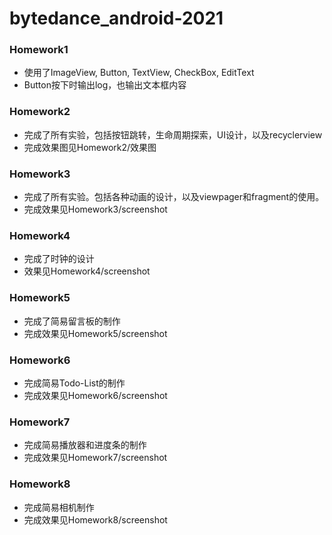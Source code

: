 # bytedance_android-2021

### Homework1

+ 使用了ImageView, Button, TextView, CheckBox, EditText
+ Button按下时输出log，也输出文本框内容

### Homework2

+ 完成了所有实验，包括按钮跳转，生命周期探索，UI设计，以及recyclerview
+ 完成效果图见Homework2/效果图

### Homework3

+ 完成了所有实验。包括各种动画的设计，以及viewpager和fragment的使用。
+ 完成效果见Homework3/screenshot

### Homework4

+ 完成了时钟的设计
+ 效果见Homework4/screenshot

### Homework5

+ 完成了简易留言板的制作
+ 完成效果见Homework5/screenshot

### Homework6

+ 完成简易Todo-List的制作
+ 完成效果见Homework6/screenshot

### Homework7

+ 完成简易播放器和进度条的制作
+ 完成效果见Homework7/screenshot

### Homework8

+ 完成简易相机制作
+ 完成效果见Homework8/screenshot